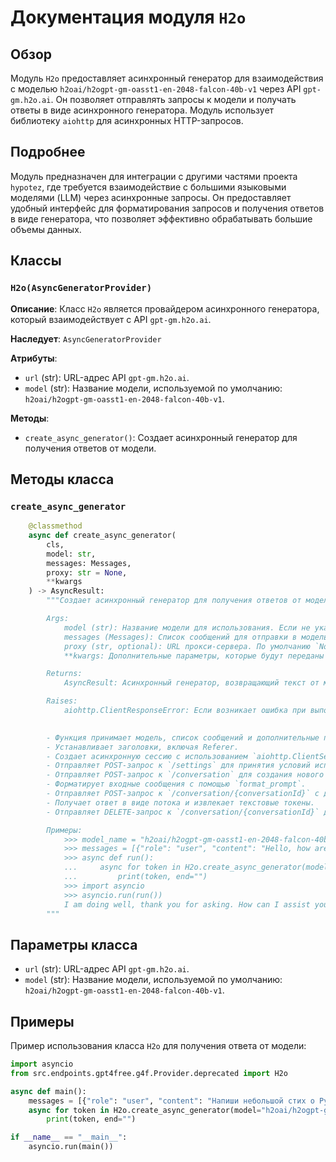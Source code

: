 # Документация модуля `H2o`

## Обзор

Модуль `H2o` предоставляет асинхронный генератор для взаимодействия с моделью `h2oai/h2ogpt-gm-oasst1-en-2048-falcon-40b-v1` через API `gpt-gm.h2o.ai`. Он позволяет отправлять запросы к модели и получать ответы в виде асинхронного генератора. Модуль использует библиотеку `aiohttp` для асинхронных HTTP-запросов.

## Подробнее

Модуль предназначен для интеграции с другими частями проекта `hypotez`, где требуется взаимодействие с большими языковыми моделями (LLM) через асинхронные запросы. Он предоставляет удобный интерфейс для форматирования запросов и получения ответов в виде генератора, что позволяет эффективно обрабатывать большие объемы данных.

## Классы

### `H2o(AsyncGeneratorProvider)`

**Описание**: Класс `H2o` является провайдером асинхронного генератора, который взаимодействует с API `gpt-gm.h2o.ai`.

**Наследует**: `AsyncGeneratorProvider`

**Атрибуты**:
- `url` (str): URL-адрес API `gpt-gm.h2o.ai`.
- `model` (str): Название модели, используемой по умолчанию: `h2oai/h2ogpt-gm-oasst1-en-2048-falcon-40b-v1`.

**Методы**:
- `create_async_generator()`: Создает асинхронный генератор для получения ответов от модели.

## Методы класса

### `create_async_generator`

```python
    @classmethod
    async def create_async_generator(
        cls,
        model: str,
        messages: Messages,
        proxy: str = None,
        **kwargs
    ) -> AsyncResult:
        """Создает асинхронный генератор для получения ответов от модели.

        Args:
            model (str): Название модели для использования. Если не указано, используется значение по умолчанию `cls.model`.
            messages (Messages): Список сообщений для отправки в модель.
            proxy (str, optional): URL прокси-сервера. По умолчанию `None`.
            **kwargs: Дополнительные параметры, которые будут переданы в запрос.

        Returns:
            AsyncResult: Асинхронный генератор, возвращающий текст от модели.

        Raises:
            aiohttp.ClientResponseError: Если возникает ошибка при выполнении HTTP-запроса.

        
        - Функция принимает модель, список сообщений и дополнительные параметры.
        - Устанавливает заголовки, включая Referer.
        - Создает асинхронную сессию с использованием `aiohttp.ClientSession`.
        - Отправляет POST-запрос к `/settings` для принятия условий использования.
        - Отправляет POST-запрос к `/conversation` для создания нового диалога.
        - Форматирует входные сообщения с помощью `format_prompt`.
        - Отправляет POST-запрос к `/conversation/{conversationId}` с данными для получения ответа от модели.
        - Получает ответ в виде потока и извлекает текстовые токены.
        - Отправляет DELETE-запрос к `/conversation/{conversationId}` для завершения диалога.

        Примеры:
            >>> model_name = "h2oai/h2ogpt-gm-oasst1-en-2048-falcon-40b-v1"
            >>> messages = [{"role": "user", "content": "Hello, how are you?"}]
            >>> async def run():
            ...     async for token in H2o.create_async_generator(model=model_name, messages=messages):
            ...         print(token, end="")
            >>> import asyncio
            >>> asyncio.run(run())
            I am doing well, thank you for asking. How can I assist you today?
        """
```

## Параметры класса

- `url` (str): URL-адрес API `gpt-gm.h2o.ai`.
- `model` (str): Название модели, используемой по умолчанию: `h2oai/h2ogpt-gm-oasst1-en-2048-falcon-40b-v1`.

## Примеры

Пример использования класса `H2o` для получения ответа от модели:

```python
import asyncio
from src.endpoints.gpt4free.g4f.Provider.deprecated import H2o

async def main():
    messages = [{"role": "user", "content": "Напиши небольшой стих о Python."}]
    async for token in H2o.create_async_generator(model="h2oai/h2ogpt-gm-oasst1-en-2048-falcon-40b-v1", messages=messages):
        print(token, end="")

if __name__ == "__main__":
    asyncio.run(main())